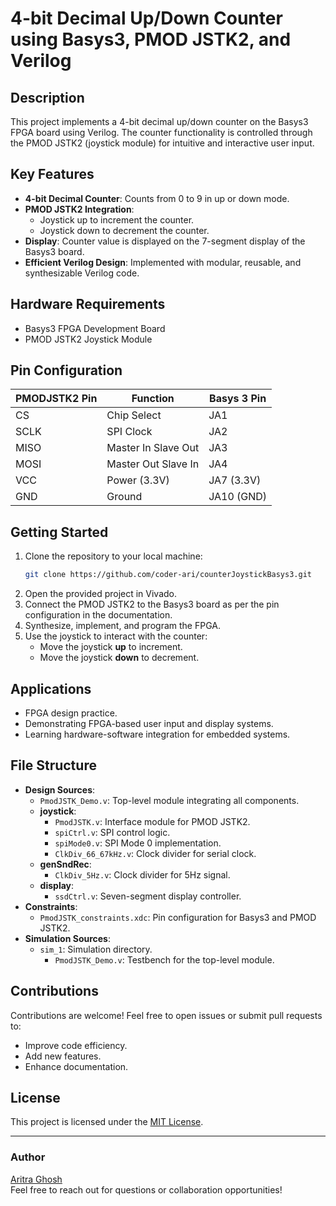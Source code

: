 # 4-bit Decimal Up/Down Counter using Basys3, PMOD JSTK2, and Verilog

## Description
This project implements a 4-bit decimal up/down counter on the Basys3 FPGA board using Verilog. The counter functionality is controlled through the PMOD JSTK2 (joystick module) for intuitive and interactive user input.

## Key Features
- **4-bit Decimal Counter**: Counts from 0 to 9 in up or down mode.
- **PMOD JSTK2 Integration**:
  - Joystick up to increment the counter.
  - Joystick down to decrement the counter.
- **Display**: Counter value is displayed on the 7-segment display of the Basys3 board.
- **Efficient Verilog Design**: Implemented with modular, reusable, and synthesizable Verilog code.

## Hardware Requirements
- Basys3 FPGA Development Board
- PMOD JSTK2 Joystick Module

## Pin Configuration
| PMODJSTK2 Pin | Function              | Basys 3 Pin |
|---------------|-----------------------|-------------|
| CS            | Chip Select           | JA1         |
| SCLK          | SPI Clock             | JA2         |
| MISO          | Master In Slave Out   | JA3         |
| MOSI          | Master Out Slave In   | JA4         |
| VCC           | Power (3.3V)          | JA7 (3.3V)  |
| GND           | Ground                | JA10 (GND)  |


## Getting Started
1. Clone the repository to your local machine:
   ```bash
   git clone https://github.com/coder-ari/counterJoystickBasys3.git
   ```
2. Open the provided project in Vivado.
3. Connect the PMOD JSTK2 to the Basys3 board as per the pin configuration in the documentation.
4. Synthesize, implement, and program the FPGA.
5. Use the joystick to interact with the counter:
   - Move the joystick **up** to increment.
   - Move the joystick **down** to decrement.

## Applications
- FPGA design practice.
- Demonstrating FPGA-based user input and display systems.
- Learning hardware-software integration for embedded systems.

## File Structure
- **Design Sources**:
  - `PmodJSTK_Demo.v`: Top-level module integrating all components.
  - **joystick**:
    - `PmodJSTK.v`: Interface module for PMOD JSTK2.
    - `spiCtrl.v`: SPI control logic.
    - `spiMode0.v`: SPI Mode 0 implementation.
    - `ClkDiv_66_67kHz.v`: Clock divider for serial clock.
  - **genSndRec**:
    - `ClkDiv_5Hz.v`: Clock divider for 5Hz signal.
  - **display**:
    - `ssdCtrl.v`: Seven-segment display controller.
- **Constraints**:
  - `PmodJSTK_constraints.xdc`: Pin configuration for Basys3 and PMOD JSTK2.
- **Simulation Sources**:
  - `sim_1`: Simulation directory.
    - `PmodJSTK_Demo.v`: Testbench for the top-level module.

## Contributions
Contributions are welcome! Feel free to open issues or submit pull requests to:
- Improve code efficiency.
- Add new features.
- Enhance documentation.

## License
This project is licensed under the [MIT License](LICENSE).

---

### Author
[Aritra Ghosh](https://github.com/your-coder-ari)  
Feel free to reach out for questions or collaboration opportunities!
